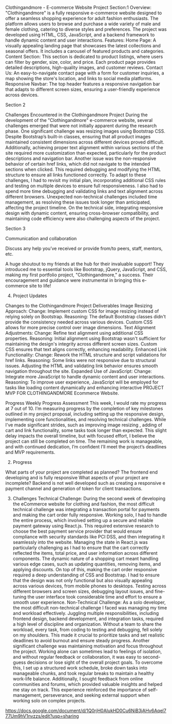 Clothingandmore - E-commerce Website Project
Section:1 
Overview: "Clothingandmore" is a fully responsive e-commerce website designed to offer a seamless shopping experience for adult fashion enthusiasts. The platform allows users to browse and purchase a wide variety of male and female clothing, catering to diverse styles and preferences. The project was developed using HTML, CSS, JavaScript, and a backend framework to handle dynamic content and user interactions.
Features:
Home Page: A visually appealing landing page that showcases the latest collections and seasonal offers. It includes a carousel of featured products and categories.
Content Section: This section is dedicated to product listings, where users can filter by gender, size, color, and price. Each product page provides detailed descriptions, high-quality images, and customer reviews.
Contact Us: An easy-to-navigate contact page with a form for customer inquiries, a map showing the store's location, and links to social media platforms.
Responsive Navbar: The top header features a responsive navigation bar that adapts to different screen sizes, ensuring a user-friendly experience across devices.

Section 2 

Challenges Encountered in the Clothingandmore Project
During the development of the "Clothingandmore" e-commerce website, several challenges emerged that were not initially apparent during the research phase. One significant challenge was resizing images using Bootstrap CSS. Despite Bootstrap’s built-in classes, ensuring that all product images maintained consistent dimensions across different devices proved difficult. Additionally, achieving proper text alignment within various sections of the site required more customization than expected, particularly for the product descriptions and navigation bar.
Another issue was the non-responsive behavior of certain href links, which did not navigate to the intended sections when clicked. This required debugging and modifying the HTML structure to ensure all links functioned correctly.
To adapt to these challenges, I had to revisit my initial plan, incorporating additional CSS rules and testing on multiple devices to ensure full responsiveness. I also had to spend more time debugging and validating links and text alignment across different browsers.
Unexpected non-technical challenges included time management, as resolving these issues took longer than anticipated, affecting the project timeline. On the technical side, integrating responsive design with dynamic content, ensuring cross-browser compatibility, and maintaining code efficiency were also challenging aspects of the project.

Section 3

Communication and collaboration

Discuss any help you’ve received or provide from/to peers, staff, mentors, etc.

A huge shoutout to my friends at the hub for their invaluable support! They introduced me to essential tools like Bootstrap, jQuery, JavaScript, and CSS, making my first portfolio project, "Clothingandmore," a success. Their encouragement and guidance were instrumental in bringing this e-commerce site to life!


4.  Project Updates

Changes to the Clothingandmore Project Deliverables
Image Resizing Approach:
Change: Implement custom CSS for image resizing instead of relying solely on Bootstrap.
Reasoning: The default Bootstrap classes didn't provide the consistency needed across various devices. Custom CSS allows for more precise control over image dimensions.
Text Alignment Adjustments:
Change: Refine text alignment using additional CSS properties.
Reasoning: Initial alignment using Bootstrap wasn't sufficient for maintaining the design's integrity across different screen sizes. Custom CSS ensures that text aligns correctly, enhancing readability.
Enhanced Link Functionality:
Change: Rework the HTML structure and script validations for href links.
Reasoning: Some links were not responsive due to structural issues. Adjusting the HTML and validating link behavior ensures smooth navigation throughout the site.
Expanded Use of JavaScript:
Change: Integrate more JavaScript to handle dynamic content and user interactions.
Reasoning: To improve user experience, JavaScript will be employed for tasks like loading content dynamically and enhancing interactive
PROJECT  MVP FOR CLOTHINGANDMORE Ecommerce Website.

Progress
Weekly Progress Assessment
This week, I would rate my progress at 7 out of 10. I’m measuring progress by the completion of key milestones outlined in my project proposal, including setting up the responsive design, implementing core functionalities, and resolving technical challenges. While I've made significant strides, such as improving image resizing , adding of cart and link functionality, some tasks took longer than expected. This slight delay impacts the overall timeline, but with focused effort, I believe the project can still be completed on time. The remaining work is manageable, and with continued dedication, I’m confident I’ll meet the project’s deadlines and MVP requirements.


2. Progress


What parts of your project are completed as planned?
The frontend end developing and is fully responsive
 What aspects of your project are incomplete?
Backend is not well developed  such as creating a responsive e payment channel and generation  of token for client transactions.


3. Challenges
Technical Challenge:
During the second week of developing the eCommerce website for clothing and fashion, the most difficult technical challenge was integrating a transaction portal for payments and making the cart order fully responsive. Working solo, I had to handle the entire process, which involved setting up a secure and reliable payment gateway using React.js. This required extensive research to choose the best payment service provider that would ensure compliance with security standards like PCI DSS, and then integrating it seamlessly into the website.
Managing the state in React.js was particularly challenging as I had to ensure that the cart correctly reflected the items, total price, and user information across different components. The dynamic nature of a shopping cart meant handling various edge cases, such as updating quantities, removing items, and applying discounts. On top of this, making the cart order responsive required a deep understanding of CSS and Bootstrap. I had to ensure that the design was not only functional but also visually appealing across various devices, from mobile phones to desktops. Testing across different browsers and screen sizes, debugging layout issues, and fine-tuning the user interface took considerable time and effort to ensure a smooth user experience.
Non-Technical Challenge:
As a solo developer, the most difficult non-technical challenge I faced was managing my time and workload effectively. Juggling multiple responsibilities, including frontend design, backend development, and integration tasks, required a high level of discipline and organization. Without a team to share the workload, every task, from coding to testing and debugging, fell solely on my shoulders. This made it crucial to prioritize tasks and set realistic deadlines to avoid burnout and ensure steady progress.
Another significant challenge was maintaining motivation and focus throughout the project. Working alone can sometimes lead to feelings of isolation, and without regular feedback or collaboration, it was easy to second-guess decisions or lose sight of the overall project goals. To overcome this, I set up a structured work schedule, broke down tasks into manageable chunks, and took regular breaks to maintain a healthy work-life balance. Additionally, I sought feedback from online communities and forums, which provided valuable insights and helped me stay on track. This experience reinforced the importance of self-management, perseverance, and seeking external support when working solo on complex projects.

https://docs.google.com/document/d/1Q0rjH0AIukHD0Cu6NiB3jAHv6Aqel777Um9hV1nvzzs/edit?usp=sharing